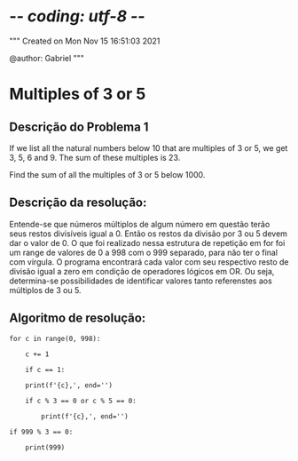 # -*- coding: utf-8 -*-
"""
Created on Mon Nov 15 16:51:03 2021

@author: Gabriel
"""
# Multiples of 3 or 5

## Descrição do Problema 1

If we list all the natural numbers below 10 that are multiples of 3 or 5, we get 3, 5, 6 and 9. The sum of these multiples is 23.

Find the sum of all the multiples of 3 or 5 below 1000.

## Descrição da resolução:
    
Entende-se que números múltiplos de algum número em questão terão seus restos divisíveis igual a 0. 
Então os restos da divisão por 3 ou 5 devem dar o valor de 0.
O que foi realizado nessa estrutura de repetição em for foi um range de valores de 0 a 998 com o 999 separado, para não ter o final com vírgula.
O programa encontrará cada valor com seu respectivo resto de divisão igual a zero em condição de operadores lógicos em OR. Ou seja, determina-se possibilidades de identificar valores tanto referenstes aos múltiplos de 3 ou 5.

## Algoritmo de resolução:

    for c in range(0, 998):

        c += 1

        if c == 1:

        print(f'{c},', end='')

        if c % 3 == 0 or c % 5 == 0:

            print(f'{c},', end='')

    if 999 % 3 == 0:

        print(999)
            

        
        
        
        
    